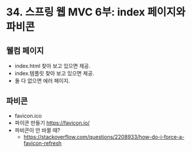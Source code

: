 # 34. 스프링 웹 MVC 6부: index 페이지와 파비콘

## 웰컴 페이지
 * index.html 찾아 보고 있으면 제공.
 * index.템플릿 찾아 보고 있으면 제공.
 * 둘 다 없으면 에러 페이지.

## 파비콘
 * favicon.ico
 * 파이콘 만들기 https://favicon.io/
 * 파비콘이 안 바뀔 때?
   - https://stackoverflow.com/questions/2208933/how-do-i-force-a-favicon-refresh